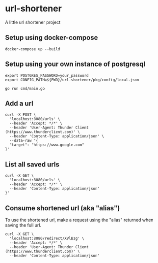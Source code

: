 # url-shortener
A little url shortener project

## Setup using docker-compose
```
docker-compose up --build
```

## Setup using your own instance of postgresql
```
export POSTGRES_PASSWORD=your_password
export CONFIG_PATH=${PWD}/url-shortener/pkg/config/local.json

go run cmd/main.go
```

## Add a url
```
curl -X POST \
  'localhost:8080/urls' \
  --header 'Accept: */*' \
  --header 'User-Agent: Thunder Client (https://www.thunderclient.com)' \
  --header 'Content-Type: application/json' \
  --data-raw '{
  "target": "https://www.google.com"
}'
```

## List all saved urls
```
curl -X GET \
  'localhost:8080/urls' \
  --header 'Accept: */*' \
  --header 'Content-Type: application/json'
}'
```

## Consume shortened url (aka "alias")
To use the shortened url, make a request using the "alias" returned when saving the full url.
```
curl -X GET \
  'localhost:8080/redirect/XVlBzg' \
  --header 'Accept: */*' \
  --header 'User-Agent: Thunder Client (https://www.thunderclient.com)' \
  --header 'Content-Type: application/json'
```